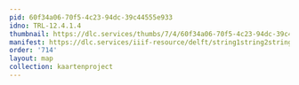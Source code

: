 ```yaml
---
pid: 60f34a06-70f5-4c23-94dc-39c44555e933
idno: TRL-12.4.1.4
thumbnail: https://dlc.services/thumbs/7/4/60f34a06-70f5-4c23-94dc-39c44555e933/full/400,339/0/default.jpg
manifest: https://dlc.services/iiif-resource/delft/string1string2string3/kaartenproject-2007/TRL-12.4.1.4
order: '714'
layout: map
collection: kaartenproject
---
```

